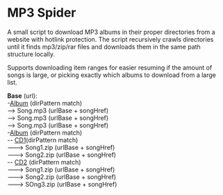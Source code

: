 # MP3 Spider

A small script to download MP3 albums in their proper directories from a website with hotlink protection. The script recursively crawls directories until it finds mp3/zip/rar files and downloads them in the same path structure locally.  

Supports downloading item ranges for easier resuming if the amount of songs is large, or picking exactly which albums to download from a large list.


<b>Base</b> (url):<br>
-<u>Album</u> (dirPattern match)<br>
--> Song.mp3 (urlBase + songHref)<br>
--> Song.mp3 (urlBase + songHref)<br>
--> Song.mp3 (urlBase + songHref)<br>
-<u>Album</u> (dirPattern match)<br>
-- <u>CD1</u>(dirPattern match)<br>
---> Song1.zip (urlBase + songHref)<br>
---> Song2.zip (urlBase + songHref)<br>
-- <u>CD2</u> (dirPattern match)<br>
---> Song1.zip (urlBase + songHref)<br>
---> Song2.zip (urlBase + songHref)<br>
---> SOng3.zip (urlBase + songHref)<br>

